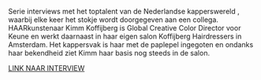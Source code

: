 

Serie interviews met het toptalent van de Nederlandse kapperswereld , waarbij elke keer het stokje wordt doorgegeven aan een collega. HAARkunstenaar Kimm Koffijberg is Global Creative Color Director voor Keune en werkt daarnaast in haar eigen salon Koffijberg Hairdressers in Amsterdam. Het kappersvak is haar met de paplepel ingegoten en ondanks haar bekendheid ziet Kimm haar basis nog steeds in de salon.

[LINK NAAR INTERVIEW](https://www.wiewathaar.nl/blog/interview-haarkunstenaar-kimm-koffijberg)